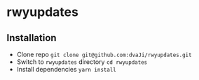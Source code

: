 # rwyupdates

## Installation

- Clone repo `git clone git@github.com:dvaJi/rwyupdates.git`
- Switch to `rwyupdates` directory `cd rwyupdates`
- Install dependencies `yarn install`
